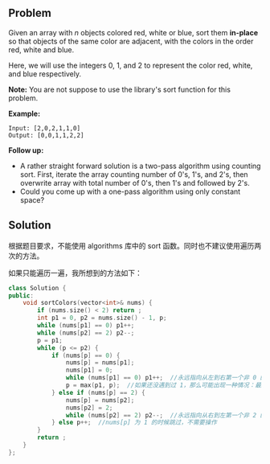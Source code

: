 ## Problem

Given an array with *n* objects colored red, white or blue, sort them **in-place** so that objects of the same color are adjacent, with the colors in the order red, white and blue.

Here, we will use the integers 0, 1, and 2 to represent the color red, white, and blue respectively.

**Note:** You are not suppose to use the library's sort function for this problem.

**Example:**

```
Input: [2,0,2,1,1,0]
Output: [0,0,1,1,2,2]
```

**Follow up:**

- A rather straight forward solution is a two-pass algorithm using counting sort.
  First, iterate the array counting number of 0's, 1's, and 2's, then overwrite array with total number of 0's, then 1's and followed by 2's.
- Could you come up with a one-pass algorithm using only constant space?



## Solution

根据题目要求，不能使用 algorithms 库中的 sort 函数。同时也不建议使用遍历两次的方法。

如果只能遍历一遍，我所想到的方法如下：

```cpp
class Solution {
public:
    void sortColors(vector<int>& nums) {
        if (nums.size() < 2) return ;
        int p1 = 0, p2 = nums.size() - 1, p;
        while (nums[p1] == 0) p1++;
        while (nums[p2] == 2) p2--;
        p = p1;
        while (p <= p2) {
            if (nums[p] == 0) {
                nums[p] = nums[p1];
                nums[p1] = 0;
                while (nums[p1] == 0) p1++;  //永远指向从左到右第一个非 0 的位置
                p = max(p1, p);  //如果还没遇到过 1，那么可能出现一种情况：最新的 p1 大于当前的 p
            } else if (nums[p] == 2) {
                nums[p] = nums[p2];
                nums[p2] = 2;
                while (nums[p2] == 2) p2--;  //永远指向从右到左第一个非 2 的位置
            } else p++;  //nums[p] 为 1 的时候跳过，不需要操作
        }
        return ;
    }
};
```

